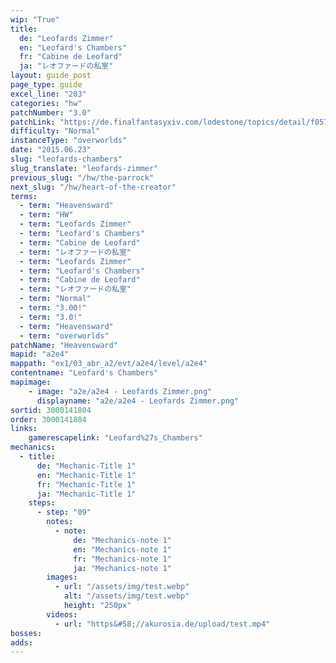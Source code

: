 ```yaml
---
wip: "True"
title:
  de: "Leofards Zimmer"
  en: "Leofard's Chambers"
  fr: "Cabine de Leofard"
  ja: "レオファードの私室"
layout: guide_post
page_type: guide
excel_line: "203"
categories: "hw"
patchNumber: "3.0"
patchLink: "https://de.finalfantasyxiv.com/lodestone/topics/detail/f0575b82a639492e5a70e34d823d77bddcb7f686"
difficulty: "Normal"
instanceType: "overworlds"
date: "2015.06.23"
slug: "leofards-chambers"
slug_translate: "leofards-zimmer"
previous_slug: "/hw/the-parrock"
next_slug: "/hw/heart-of-the-creator"
terms:
  - term: "Heavensward"
  - term: "HW"
  - term: "Leofards Zimmer"
  - term: "Leofard's Chambers"
  - term: "Cabine de Leofard"
  - term: "レオファードの私室"
  - term: "Leofards Zimmer"
  - term: "Leofard's Chambers"
  - term: "Cabine de Leofard"
  - term: "レオファードの私室"
  - term: "Normal"
  - term: "3.00!"
  - term: "3.0!"
  - term: "Heavensward"
  - term: "overworlds"
patchName: "Heavensward"
mapid: "a2e4"
mappath: "ex1/03_abr_a2/evt/a2e4/level/a2e4"
contentname: "Leofard's Chambers"
mapimage:
    - image: "a2e/a2e4 - Leofards Zimmer.png"
      displayname: "a2e/a2e4 - Leofards Zimmer.png"
sortid: 3000141804
order: 3000141804
links:
    gamerescapelink: "Leofard%27s_Chambers"
mechanics:
  - title:
      de: "Mechanic-Title 1"
      en: "Mechanic-Title 1"
      fr: "Mechanic-Title 1"
      ja: "Mechanic-Title 1"
    steps:
      - step: "09"
        notes:
          - note:
              de: "Mechanics-note 1"
              en: "Mechanics-note 1"
              fr: "Mechanics-note 1"
              ja: "Mechanics-note 1"
        images:
          - url: "/assets/img/test.webp"
            alt: "/assets/img/test.webp"
            height: "250px"
        videos:
          - url: "https&#58;//akurosia.de/upload/test.mp4"
bosses:
adds:
---
```

